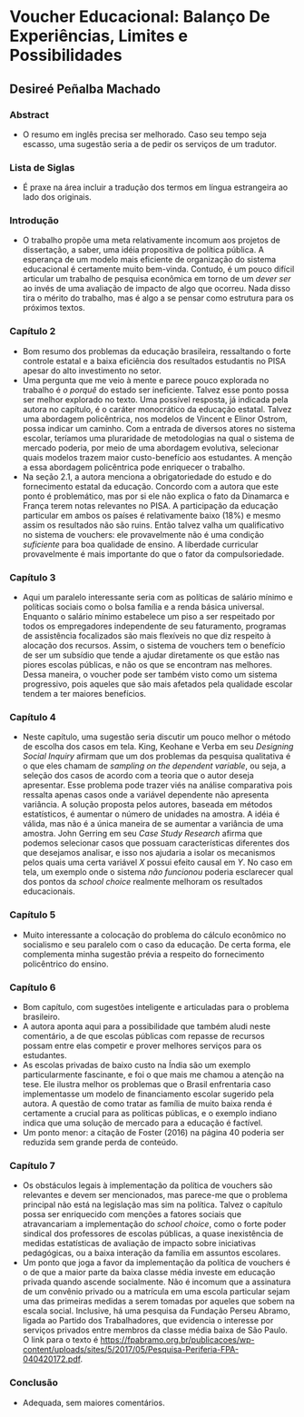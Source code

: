 # Voucher Educacional: Balanço De Experiências, Limites e Possibilidades 

## Desireé Peñalba Machado

### Abstract

* O resumo em inglês precisa ser melhorado. Caso seu tempo seja escasso, uma sugestão seria a de pedir os serviços de um tradutor.

### Lista de Siglas

* É praxe na área incluir a tradução dos termos em língua estrangeira ao lado dos originais. 

### Introdução

* O trabalho propõe uma meta relativamente incomum aos projetos de dissertação, a saber, uma idéia propositiva de política pública. A esperança de um modelo mais eficiente de organização do sistema educacional é certamente muito bem-vinda. Contudo, é um pouco difícil articular um trabalho de pesquisa econômica em torno de um _dever ser_ ao invés de uma avaliação de impacto de algo que ocorreu. Nada disso tira o mérito do trabalho, mas é algo a se pensar como estrutura para os próximos textos.

### Capítulo 2

* Bom resumo dos problemas da educação brasileira, ressaltando o forte controle estatal e a baixa eficiência dos resultados estudantis no PISA apesar do alto investimento no setor.
* Uma pergunta que me veio à mente e parece pouco explorada no trabalho é _o porquê_ do estado ser ineficiente. Talvez esse ponto possa ser melhor explorado no texto. Uma possível resposta, já indicada pela autora no capítulo, é o caráter monocrático da educação estatal. Talvez uma abordagem policêntrica, nos modelos de Vincent e Elinor Ostrom, possa indicar um caminho. Com a entrada de diversos atores no sistema escolar, teríamos uma pluraridade de metodologias na qual o sistema de mercado poderia, por meio de uma abordagem evolutiva, selecionar quais modelos trazem maior custo-benefício aos estudantes. A menção a essa abordagem policêntrica pode enriquecer o trabalho.
* Na seção 2.1, a autora menciona a obrigatoriedade do estudo e do fornecimento estatal da educação. Concordo com a autora que este ponto é problemático, mas por si ele não explica o fato da Dinamarca e França terem notas relevantes no PISA. A participação da educação particular em ambos os países é relativamente baixo (18%) e mesmo assim os resultados não são ruins. Então talvez valha um qualificativo no sistema de vouchers: ele provavelmente não é uma condição _suficiente_ para boa qualidade de ensino. A liberdade curricular provavelmente é mais importante do que o fator da compulsoriedade.

### Capítulo 3

* Aqui um paralelo interessante seria com as políticas de salário mínimo e políticas sociais como o bolsa família e a renda básica universal. Enquanto o salário mínimo estabelece um piso a ser respeitado por todos os empregadores independente de seu faturamento, programas de assistência focalizados são mais flexíveis no que diz respeito à alocação dos recursos. Assim, o sistema de vouchers tem o benefício de ser um subsídio que tende a ajudar diretamente os que estão nas piores escolas públicas, e não os que se encontram nas melhores. Dessa maneira, o voucher pode ser também visto como um sistema progressivo, pois aqueles que são mais afetados pela qualidade escolar tendem a ter maiores benefícios.

### Capítulo 4

* Neste capítulo, uma sugestão seria discutir um pouco melhor o método de escolha dos casos em tela. King, Keohane e Verba em seu _Designing Social Inquiry_ afirmam que um dos problemas da pesquisa qualitativa é o que eles chamam de _sampling on the dependent variable_, ou seja, a seleção dos casos de acordo com a teoria que o autor deseja apresentar. Esse problema pode trazer viés na análise comparativa pois ressalta apenas casos onde a variável dependente não apresenta variância. A solução proposta pelos autores, baseada em métodos estatísticos, é aumentar o número de unidades na amostra. A idéia é válida, mas não é a única maneira de se aumentar a variância de uma amostra. John Gerring em seu _Case Study Research_ afirma que podemos selecionar casos que possuam características diferentes dos que desejamos analisar, e isso nos ajudaria a isolar os mecanismos pelos quais uma certa variável _X_ possui efeito causal em _Y_. No caso em tela, um exemplo onde o sistema _não funcionou_ poderia esclarecer qual dos pontos da _school choice_ realmente melhoram os resultados educacionais.

### Capítulo 5

* Muito interessante a colocação do problema do cálculo econômico no socialismo e seu paralelo com o caso da educação. De certa forma, ele complementa minha sugestão prévia a respeito do fornecimento policêntrico do ensino.

### Capítulo 6

* Bom capítulo, com sugestões inteligente e articuladas para o problema brasileiro. 
* A autora aponta aqui para a possibilidade que também aludi neste comentário, a de que escolas públicas com repasse de recursos possam entre elas competir e prover melhores serviços para os estudantes.
* As escolas privadas de baixo custo na Índia são um exemplo particularmente fascinante, e foi o que mais me chamou a atenção na tese. Ele ilustra melhor os problemas que o Brasil enfrentaria caso implementasse um modelo de financiamento escolar sugerido pela autora. A questão de como tratar as família de muito baixa renda é certamente a crucial para as políticas públicas, e o exemplo indiano indica que uma solução de mercado para a educação é factível.
* Um ponto menor: a citação de Foster (2016) na página 40 poderia ser reduzida sem grande perda de conteúdo.

### Capítulo 7

* Os obstáculos legais à implementação da política de vouchers são relevantes e devem ser mencionados, mas parece-me que o problema principal não está na legislação mas sim na política. Talvez o capítulo possa ser enriquecido com menções a fatores sociais que atravancariam a implementação do _school choice_, como o forte poder sindical dos professores de escolas públicas, a quase inexistência de medidas estatísticas de avaliação de impacto sobre iniciativas pedagógicas, ou a baixa interação da família em assuntos escolares.
* Um ponto que joga a favor da implementação da política de vouchers é o de que a maior parte da baixa classe média investe em educação privada quando ascende socialmente. Não é incomum que a assinatura de um convênio privado ou a matrícula em uma escola particular sejam uma das primeiras medidas a serem tomadas por aqueles que sobem na escala social. Inclusive, há uma pesquisa da Fundação Perseu Abramo, ligada ao Partido dos Trabalhadores, que evidencia o interesse por serviços privados entre membros da classe média baixa de São Paulo. O link para o texto é <https://fpabramo.org.br/publicacoes/wp-content/uploads/sites/5/2017/05/Pesquisa-Periferia-FPA-040420172.pdf>.

### Conclusão

* Adequada, sem maiores comentários.

